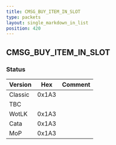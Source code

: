 ```yaml
---
title: CMSG_BUY_ITEM_IN_SLOT
type: packets
layout: single_markdown_in_list
position: 420
---
```


## CMSG_BUY_ITEM_IN_SLOT

### Status

Version    | Hex        | Comment
---------- | ---------- | ---------- 
Classic    | 0x1A3      | 
TBC        |            | 
WotLK      | 0x1A3      | 
Cata       | 0x1A3      | 
MoP        | 0x1A3      | 